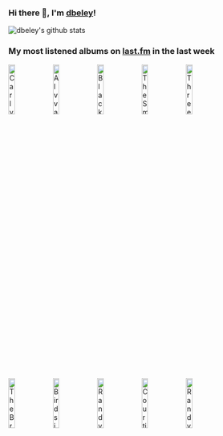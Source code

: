 ### Hi there 👋, I'm [dbeley](https://dbeley.ovh/en)!

![dbeley's github stats](https://github-readme-stats.vercel.app/api?username=dbeley)

### My most listened albums on [last.fm](https://www.last.fm/user/d_beley) in the last week

[<img src='https://lastfm.freetls.fastly.net/i/u/300x300/c6cced0c3a979cb42a830503c91352c6.jpg' width='16%' height='16%' alt='Carly Rae Jepsen - The Loneliest Time'>](https://www.last.fm/music/carly%2brae%2bjepsen/the%2bloneliest%2btime)&nbsp;
[<img src='https://lastfm.freetls.fastly.net/i/u/300x300/e41b308ca8a94f72e26a79320a3bf313.jpg' width='16%' height='16%' alt='Alvvays - Blue Rev'>](https://www.last.fm/music/alvvays/blue%2brev)&nbsp;
[<img src='https://lastfm.freetls.fastly.net/i/u/300x300/3332b3cee5de8598dbd080f8e2783f93.jpg' width='16%' height='16%' alt='Black Country, New Road - Ants From Up There'>](https://www.last.fm/music/black%2bcountry%252c%2bnew%2broad/ants%2bfrom%2bup%2bthere)&nbsp;
[<img src='https://lastfm.freetls.fastly.net/i/u/300x300/68280042a09a02810dcd0a927efd65d8.jpg' width='16%' height='16%' alt='The Smile - A Light For Attracting Attention'>](https://www.last.fm/music/the%2bsmile/a%2blight%2bfor%2battracting%2battention)&nbsp;
[<img src='https://lastfm.freetls.fastly.net/i/u/300x300/25bfcf04ea8aefb8ce4d13c71b763759.jpg' width='16%' height='16%' alt='Three Mile Pilot - Another Desert, Another Sea'>](https://www.last.fm/music/three%2bmile%2bpilot/another%2bdesert%252c%2banother%2bsea)&nbsp;
<br>
[<img src='https://lastfm.freetls.fastly.net/i/u/300x300/b2af4a9370f2438fc31af614a0c19c6a.jpg' width='16%' height='16%' alt='The Brave Little Abacus - Just Got Back From The Discomfort - Were Alright'>](https://www.last.fm/music/the%2bbrave%2blittle%2babacus/just%2bgot%2bback%2bfrom%2bthe%2bdiscomfort%2b-%2bwe%2527re%2balright)&nbsp;
[<img src='https://lastfm.freetls.fastly.net/i/u/300x300/421489e6e9ea370358e570d3d09af81a.jpg' width='16%' height='16%' alt='Birds in Row - Gris Klein'>](https://www.last.fm/music/birds%2bin%2brow/gris%2bklein)&nbsp;
[<img src='https://lastfm.freetls.fastly.net/i/u/300x300/876ca0211df75bae83582b3a31b5a29c.png' width='16%' height='16%' alt='Randy Newman - Good Old Boys'>](https://www.last.fm/music/randy%2bnewman/good%2bold%2bboys)&nbsp;
[<img src='https://lastfm.freetls.fastly.net/i/u/300x300/df03f6a70f6c27cfa6f02e1239f4d1fc.jpg' width='16%' height='16%' alt='Courting - Guitar Music'>](https://www.last.fm/music/courting/guitar%2bmusic)&nbsp;
[<img src='https://lastfm.freetls.fastly.net/i/u/300x300/68b3837ee15d334a059b72f65023f7ff.jpg' width='16%' height='16%' alt='Randy Newman - Sail Away'>](https://www.last.fm/music/randy%2bnewman/sail%2baway)&nbsp;
<br>

